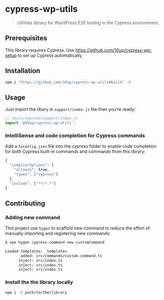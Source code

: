 # cypress-wp-utils

> Utilities library for WordPress E2E testing in the Cypress environment.

## Prerequisites

This library requires Cypress. Use https://github.com/10up/cypress-wp-setup to set up Cypress automatically.

## Installation

```sh
npm i "https://github.com/10up/cypress-wp-utils#build" -D
```

## Usage

Just import the libary in `support/index.js` file then you're ready:

```js
// tests/cypress/support/index.js
import '@10up/cypress-wp-utils';
```

### IntelliSense and code completion for Cypress commands

Add a `tsconfig.json` file into the cypress folder to enable code completion for both Cypress built-in commands and commands from this library:

```js
{
  "compilerOptions": {
    "allowJs": true,
    "types": ["cypress"]
  },
  "include": ["**/*.*"]
}
```

## Contributing

### Adding new command

This project use `hygen` to scaffold new command to reduce the effort of manually importing and registering new commands:

```sh
$ npx hygen cypress-command new customCommand

Loaded templates: _templates
       added: src/commands/custom-command.ts
      inject: src/index.ts
      inject: src/index.ts
      inject: src/index.ts
```

### Install the the library locally

```sh
npm i -D path/to/the/library
```
